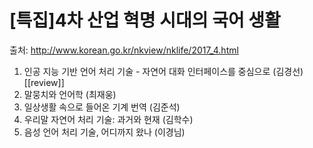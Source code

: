 # [특집]4차 산업 혁명 시대의 국어 생활

출처: http://www.korean.go.kr/nkview/nklife/2017_4.html

1. 인공 지능 기반 언어 처리 기술 - 자연어 대화 인터페이스를 중심으로 (김경선) [[review]]
2. 말뭉치와 언어학 (최재웅)
3. 일상생활 속으로 들어온 기계 번역 (김준석)
4. 우리말 자연어 처리 기술: 과거와 현재 (김학수)
5. 음성 언어 처리 기술, 어디까지 왔나 (이경님)

